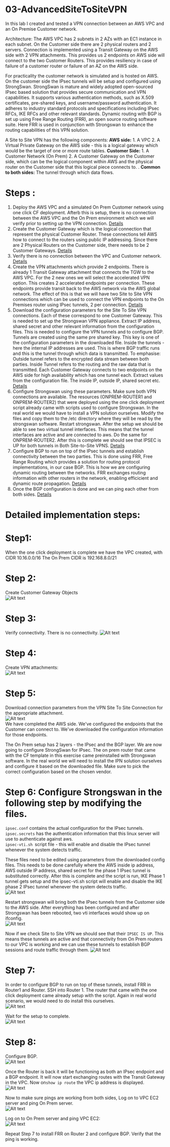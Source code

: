 # 03-AdvancedSiteToSiteVPN
In this lab I created and tested a VPN connection between an AWS VPC and an On Premise Customer network. <p> 
Architecture: The AWS VPC has 2 subnets in 2 AZs with an EC1 instance in each subnet. 
On the Customer side there are 2 physical routers and 2 servers.
Connection is implemented using a Transit Gateway on the AWS side with 2 VPN attachments. 
This provides us 2 endpoints on AWS side will connect to the two Customer Routers. 
This provides resiliency in case of failure of a customer router or failure of an AZ on the AWS side.

For practicality the customer network is simulated and is hosted on AWS. On the customer side the IPsec tunnels will be setup and configured using StrongSwan. StrongSwan is mature and widely adopted open-sourced IPsec based solution that provides secure communication and VPN capabilities. It supports various authentication methods, such as X.509 certificates, pre-shared keys, and username/password authentication. It adheres to industry standard protocols and specifications including IPsec RFCs, IKE RFCs and other relevant standards. 
Dynamic routing with BGP is set up using Free Range Routing (FRR), an open source routing software suite. Here FRR is used in conjunction with Strongswan to enhance the routing capabilities of this VPN solution. 

A Site to Site VPN has the following components:
**AWS side:** 
          1. A VPC
          2. A Virtual Private Gateway on the AWS side - this is a logical gateway which would be the target of one or more route tables.
**Customer Side:**
          1. A Customer Network (On Prem)
          2. A Customer Gateway on the Customer side, which can be the logical component within AWS and the physical router on the Customer side that this logical piece connects to. . 
**Common to both sides:** The tunnel through which data flows. 

# Steps : 
1. Deploy the AWS VPC and a simulated On Prem Customer network using one click CF deployment. Afterb this is setup, there is no connection between the AWS VPC and the On Prem environment which we will verify prior to setting up the VPN connection. [Details](#Step1)
2. Create the Customer Gateway which is the logical connection that represent the physical Customer Router. These connections tell AWS how to connect to the routers using public IP addressing. Since there are 2 Physical Routers on the Customer side, there needs to be 2 Customer Gateways. [Details](#Step2)
3. Verify there is no connection between the VPC and Customer network. [Details](#Step3)
4. Create the VPN attachments which provide 2 endpoints. There is already 1 Transit Gateway attachment that connects the TGW to the AWS VPC. For the 2 new ones we will select the accelerated VPN  option. This creates 2 accelerated endpoints per connection. These endpoints provide transit back to the AWS network via the AWS global network. The effect of this is that we will have two Site to Site VPN connections which can be used to connect the VPN endpoints to the On Premises router using IPsec tunnels, 2 per connection. [Details](#Step4)
5. Download the configuration parameters for the Site To Site VPN connections. Each of these correspond to one Customer Gateway. This is needed to set up the Strongswan VPN appliance. Extract IP address, shared secret and other relevant information from the configuration files. This is needed to configure the VPN tunnels and to configure BGP. Tunnels are created using the same pre shared key. This key is one of the configuration parameters in the downloaded file. Inside the tunnels - here the internal IP addresses are used. This is where BGP traffic runs and this is the tunnel through which data is transmitted.
To emphasise: Outside tunnel refers to the encrypted data stream between both parties. Inside Tunnel refers to the routing and the raw data that is transmitted. Each Customer Gateway connects to two endpoints on the AWS side for high availability which has one tunnel each. Extract values from the configuration file. The inside IP, outside IP, shared secret etc. [Details](#Step5)
6. Configure Strongswan using these parameters. Make sure both VPN connections are available.
The resources (ONPREM-ROUTER1 and ONPREM-ROUTER2) that were deployed using the one click deployment script already came with scripts used to configure Strongswan. In the real world we would have to install a VPN solution ourselves. Modify the files and copy them to the /etc directory where they will be read by the strongswan software. Restart strongswan. After the setup we should be able to see two virtual tunnel interfaces. This means that the tunnel interfaces are active and are connected to aws. Do the same for ONPREM-ROUTER2. After this is complete we should see that IPSEC is UP for both tunnels in Both Site-to-Site VPNS. [Details](#Step6)
7. Configure BGP to run on top of the IPsec tunnels and establish connectivity between the two parties. This is done using FRR, Free Range Routing which provides a solution for routing protocol implementations, in our case BGP. This is how we are configuring dynamic routing between the networks. FRR exchanges routing information with other routers in the network, enabling efficicient and dynamic route propagation. [Details](#Step7)
8. Once the BGP configuration is done and we can ping each other from both sides. [Details](#Step8)

# Detailed implementation steps:
# Step1: 
When the one click deployment is complete we have the VPC created, with CIDR 10.16.0.0/16
The On Prem CIDR is 192.168.8.0/21	
# Step 2:
Create Customer Gateway Objects  
![Alt text](https://github.com/veeCan54/03-AdvancedSiteToSiteVPN/blob/main/images/CustomerGatewayAdded.png) 
# Step 3:  
Verify connectivity. There is no connectivity. 
![Alt text](https://github.com/veeCan54/03-AdvancedSiteToSiteVPN/blob/main/images/PingBeforeConnect.png) 
# Step 4:  
Create VPN attachments:  
 ![Alt text](https://github.com/veeCan54/03-AdvancedSiteToSiteVPN/blob/main/images/TransitGatewayAttachment.png) 
# Step 5: 
Download connection parameters from the VPN Site To Site Connection for the appropriate attachment.  
![Alt text](https://github.com/veeCan54/03-AdvancedSiteToSiteVPN/blob/main/images/DownloadConfiguration.png)  
We have completed the AWS side. We've configured the endpoints that the Customer can connect to. We've downloaded the configuration information for those endpoints.  

The On Prem setup has 2 layers  - the IPsec and the BGP layer. We are now going to configure StrongSwan for IPsec. 
The on prem router that came with the CF template in this exercise came preinstalled with Strongswan software. 
In the real world we will need to install the IPN solution ourselves and configure it based on the downloaded file. Make sure to pick the correct configuration based on the chosen vendor. 
# Step 6: Configure Strongswan in the following step by modifying the files. 
```ipsec.conf``` contains the actual configuration for the IPsec tunnels.  
```ipsec.secrets``` has the authentication information that this linux server will use to authenticate against aws.  
```ipsec-vti.sh ```script file - this will enable and disable the IPsec tunnel whenever the system detects traffic.  

These files need to be edited using parameters from the downloaded config files. This needs to be done carefully where the AWS inside ip address, AWS outside IP address, shared secret for the phase 1 IPsec tunnel is substituted correctly. After this is complete and the script is run, IKE Phase 1 tunnel gets setup and the ipsec-vti.sh script will enable and disable the IKE phase 2 IPsec tunnel whenever the system detects traffic.  
![Alt text](https://github.com/veeCan54/03-AdvancedSiteToSiteVPN/blob/main/images/restartStrongSwan.png)  

Restart strongswan will bring both the IPsec tunnels from the Customer side to the AWS side. After everything has been configured and after Strongswan has been rebooted, two vti interfaces would show up on ifconfig.  
![Alt text](https://github.com/veeCan54/03-AdvancedSiteToSiteVPN/blob/main/images/StrongSwanConfigComplete.png) 

Now if we check Site to Site VPN we should see that their ```IPSEC IS UP```. This means these tunnels are active and that connectivity from On Prem routers to our VPC is working and we can use these tunnels to establish BGP sessions and route traffic through them. 
![Alt text](https://github.com/veeCan54/03-AdvancedSiteToSiteVPN/blob/main/images/ipSecIsUp.png) 

# Step 7:  
In order to configure BGP to run on top of these tunnels, install FRR in Router1 and Router.
SSH into Router 1. The router that came with the one click deployment came already setup with the script. Again in real world scenario, we would need to do install this ourselves.  
![Alt text](https://github.com/veeCan54/03-AdvancedSiteToSiteVPN/blob/main/images/installffrouting.png) 

Wait for the setup to complete.  
![Alt text](https://github.com/veeCan54/03-AdvancedSiteToSiteVPN/blob/main/images/installFrrComplete.png) 
# Step 8: 
Configure BGP.  
![Alt text](https://github.com/veeCan54/03-AdvancedSiteToSiteVPN/blob/main/images/configureBGP.png) 

Once the Router is back it will be functioning as both an IPsec endpoint and a BGP endpoint. 
It will now start exchanging routes with the Transit Gateway in the VPC.
Now on```show ip route``` the VPC ip address is displayed.  
![Alt text](https://github.com/veeCan54/03-AdvancedSiteToSiteVPN/blob/main/images/bgpConfigComplete.png)  

Now to make sure pings are working from both sides, Log on to VPC EC2 server and ping On Prem server.  
![Alt text](https://github.com/veeCan54/03-AdvancedSiteToSiteVPN/blob/main/images/pingVPCFromOnPrem.png)  

Log on to On Prem server and ping VPC EC2:  
![Alt text](https://github.com/veeCan54/03-AdvancedSiteToSiteVPN/blob/main/images/pingOnPremFromVPC.png) 

Repeat Step 7 to install FRR on Router 2 and configure BGP. Verify that the ping is working. 
















